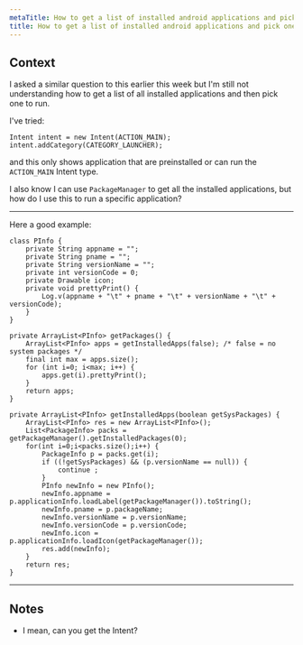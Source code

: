 ```yaml
---
metaTitle: How to get a list of installed android applications and pick one to run
title: How to get a list of installed android applications and pick one to run
---
```


## Context

I asked a similar question to this earlier this week but I'm still not understanding how to get a list of all installed applications and then pick one to run. 


I've tried: 



```
Intent intent = new Intent(ACTION_MAIN);
intent.addCategory(CATEGORY_LAUNCHER);

```

and this only shows application that are preinstalled or can run the `ACTION_MAIN` Intent type.


I also know I can use `PackageManager` to get all the installed applications, but how do I use this to run a specific application?



---

Here a good example:



```
class PInfo {
    private String appname = "";
    private String pname = "";
    private String versionName = "";
    private int versionCode = 0;
    private Drawable icon;
    private void prettyPrint() {
        Log.v(appname + "\t" + pname + "\t" + versionName + "\t" + versionCode);
    }
}

private ArrayList<PInfo> getPackages() {
    ArrayList<PInfo> apps = getInstalledApps(false); /* false = no system packages */
    final int max = apps.size();
    for (int i=0; i<max; i++) {
        apps.get(i).prettyPrint();
    }
    return apps;
}

private ArrayList<PInfo> getInstalledApps(boolean getSysPackages) {
    ArrayList<PInfo> res = new ArrayList<PInfo>();        
    List<PackageInfo> packs = getPackageManager().getInstalledPackages(0);
    for(int i=0;i<packs.size();i++) {
        PackageInfo p = packs.get(i);
        if ((!getSysPackages) && (p.versionName == null)) {
            continue ;
        }
        PInfo newInfo = new PInfo();
        newInfo.appname = p.applicationInfo.loadLabel(getPackageManager()).toString();
        newInfo.pname = p.packageName;
        newInfo.versionName = p.versionName;
        newInfo.versionCode = p.versionCode;
        newInfo.icon = p.applicationInfo.loadIcon(getPackageManager());
        res.add(newInfo);
    }
    return res; 
}

```


---

## Notes

- I mean, can you get the Intent?
